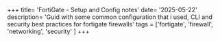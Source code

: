 +++
title= 'FortiGate - Setup and Config notes'
date= '2025-05-22'
description= 'Guid with some common configuration that i used, CLI and security best practices for fortigate firewalls'
tags = ['fortigate', 'firewall', 'networking', 'security' ]
+++
  
